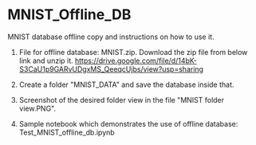 # MNIST_Offline_DB
MNIST database offline copy and instructions on how to use it.

1. File for offline database: MNIST.zip. Download the zip file from below link and unzip it.
    https://drive.google.com/file/d/14bK-S3CaU1p9GARvUDgxMS_QeeqcUjbs/view?usp=sharing
    
3. Create a folder "MNIST_DATA" and save the database inside that. 
4. Screenshot of the desired folder view in the file "MNIST folder view.PNG".
5. Sample notebook which demonstrates the use of offline database: Test_MNIST_offline_db.ipynb
